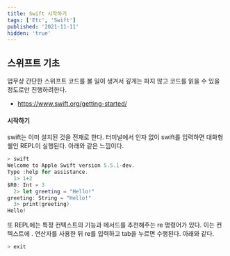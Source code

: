 ```yaml
---
title: Swift 시작하기
tags: ['Etc', 'Swift']
published: '2021-11-11'
hidden: 'true'
---
```

## 스위프트 기초
업무상 간단한 스위프트 코드를 볼 일이 생겨서 깊게는 파지 않고 코드를 읽을 수 있을 정도로만 진행하려한다.
+ https://www.swift.org/getting-started/

#### 시작하기
swift는 이미 설치된 것을 전재로 한다. 터미널에서 인자 없이 swift를 입력하면 대화형 쉘인 REPL이 실행된다. 아래와 같은 느낌이다. 
```swift
> swift
Welcome to Apple Swift version 5.5.1-dev. 
Type :help for assistance.
  1> 1+2
$R0: Int = 3
  2> let greeting = "Hello!"
greeting: String = "Hello!"
  3> print(greeting)
Hello!
```

또 REPL에는 특정 컨텍스트의 기능과 메서드를 추천해주는 re 명령어가 있다. 이는 컨텍스트에 . 연산자를 사용한 뒤 re를 입력하고 tab을 누르면 수행된다. 아래와 같다.
```swift
> exit

```
